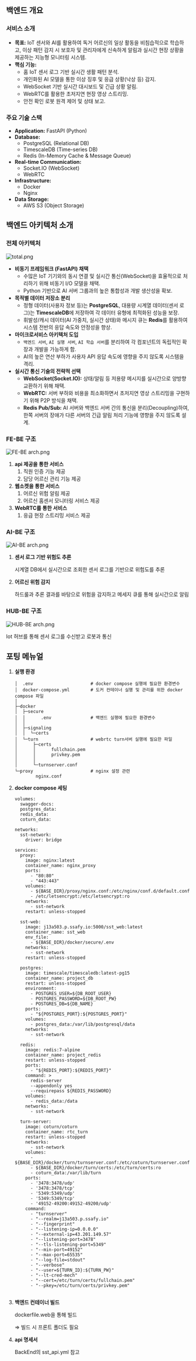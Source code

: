 ## **백엔드 개요**

### **서비스 소개**

- **목표:** IoT 센서와 AI를 활용하여 독거 어르신의 일상 활동을 비침습적으로 학습하고, 이상 패턴 감지 시 보호자 및 관리자에게 신속하게 알림과 실시간 현장 상황을 제공하는 지능형 모니터링 시스템.
- **핵심 기능:**
    - 홈 IoT 센서 로그 기반 실시간 생활 패턴 분석.
    - 개인화된 AI 모델을 통한 이상 징후 및 응급 상황(낙상 등) 감지.
    - WebSocket 기반 실시간 대시보드 및 긴급 상황 알림.
    - WebRTC를 활용한 초저지연 현장 영상 스트리밍.
    - 안전 확인 로봇 원격 제어 및 상태 보고.

### **주요 기술 스택**

- **Application:** FastAPI (Python)
- **Database:**
    - PostgreSQL (Relational DB)
    - TimescaleDB (Time-series DB)
    - Redis (In-Memory Cache & Message Queue)
- **Real-time Communication:**
    - Socket.IO (WebSocket)
    - WebRTC
- **Infrastructure:**
    - Docker
    - Nginx
- **Data Storage:**
    - AWS S3 (Object Storage)

## 백엔드 아키텍처 소개

### 전체 아키텍처

![total.png](img/total.png)

- **비동기 프레임워크 (FastAPI) 채택**
    - 수많은 IoT 기기와의 동시 연결 및 실시간 통신(WebSocket)을 효율적으로 처리하기 위해 비동기 I/O 모델을 채택.
    - Python 기반으로 AI 서버 그룹과의 높은 통합성과 개발 생산성을 확보.
- **목적별 데이터 저장소 분리**
    - 정형 데이터(사용자 정보 등)는 **PostgreSQL**, 대용량 시계열 데이터(센서 로그)는 **TimescaleDB**에 저장하여 각 데이터 유형에 최적화된 성능을 보장.
    - 휘발성/캐시 데이터(AI 가중치, 실시간 상태)와 메시지 큐는 **Redis**를 활용하여 시스템 전반의 응답 속도와 안정성을 향상.
- **마이크로서비스 아키텍처 도입**
    - `백엔드 서버`, `AI 실행 서버`, `AI 학습 서버`를 분리하여 각 컴포넌트의 독립적인 확장과 개발을 가능하게 함.
    - AI의 높은 연산 부하가 사용자 API 응답 속도에 영향을 주지 않도록 시스템을 격리.
- **실시간 통신 기술의 전략적 선택**
    - **WebSocket(Socket.IO):** 상태/알림 등 저용량 메시지를 실시간으로 양방향 교환하기 위해 채택.
    - **WebRTC:** 서버 부하와 비용을 최소화하면서 초저지연 영상 스트리밍을 구현하기 위해 P2P 방식을 채택.
    - **Redis Pub/Sub:** AI 서버와 백엔드 서버 간의 통신을 분리(Decoupling)하여, 한쪽 서버의 장애가 다른 서버의 긴급 알림 처리 기능에 영향을 주지 않도록 설계.

### FE-BE 구조

![FE-BE arch.png](img/FE-BE_arch.png)

1. **api 제공을 통한 서비스**
    1. 직원 인증 기능 제공
    2. 담당 어르신 관리 기능 제공
2. **웹소켓을 통한 서비스**
    1. 어르신 위험 알림 제공
    2. 어르신 홈센서 모니터링 서비스 제공
3. **WebRTC를 통한 서비스**
    1. 응급 현장 스트리밍 서비스 제공

### AI-BE 구조

![AI-BE arch.png](img/AI-BE_arch.png)

1. **센서 로그 기반 위험도 추론**
    
    시계열 DB에서 실시간으로 조회한 센서 로그를 기반으로 위험도를 추론
    
2. **어르신 위험 감지**
    
    하드룰과 추론 결과를 바탕으로 위험을 감지하고 메세지 큐를 통해 실시간으로 알림
    

### HUB-BE 구조

![HUB-BE arch.png](img/HUB-BE_arch.png)

Iot 허브를 통해 센서 로그를 수신받고 로봇과 통신

## 포팅 메뉴얼

1. **실행 환경**
    
    ```
    │  .env                      # docker compose 실행에 필요한 환경변수
    │  docker-compose.yml        # 도커 컨테이너 실행 및 관리를 위한 docker compose 파일
    │
    ├─docker                 
    │  ├─secure
    │  │      .env               # 백엔드 실행에 필요한 환경변수
    │  │
    │  ├─signaling
    │  │  └─certs
    │  └─turn                    # webrtc turn서버 실행에 필요한 파일
    │      ├─certs
    │      │      fullchain.pem
    │      │      privkey.pem
    │      │
    │      └─turnserver.conf
    └─proxy                      # nginx 설정 관련
            nginx.conf    
    ```
    
2. **docker compose 세팅**
    
    ```
    volumes:
      swagger-docs:
      postgres_data:
      redis_data:
      coturn_data:
    
    networks:
      sst-network:
        driver: bridge
    
    services:
      proxy:
        image: nginx:latest
        container_name: nginx_proxy
        ports:
          - "80:80"
          - "443:443"
        volumes:
          - ${BASE_DIR}/proxy/nginx.conf:/etc/nginx/conf.d/default.conf
          - /etc/letsencrypt:/etc/letsencrypt:ro
        networks:
          - sst-network
        restart: unless-stopped
    
      sst-web:
        image: j13a503.p.ssafy.io:5000/sst_web:latest
        container_name: sst_web
        env_file:
          - ${BASE_DIR}/docker/secure/.env
        networks:
          - sst-network
        restart: unless-stopped
    
      postgres:
        image: timescale/timescaledb:latest-pg15
        container_name: project_db
        restart: unless-stopped
        environment:
          - POSTGRES_USER=${DB_ROOT_USER}
          - POSTGRES_PASSWORD=${DB_ROOT_PW}
          - POSTGRES_DB=${DB_NAME}
        ports:
          - "${POSTGRES_PORT}:${POSTGRES_PORT}"
        volumes:
          - postgres_data:/var/lib/postgresql/data
        networks:
          - sst-network
    
      redis:
        image: redis:7-alpine
        container_name: project_redis
        restart: unless-stopped
        ports:
          - "${REDIS_PORT}:${REDIS_PORT}"
        command: >
          redis-server 
          --appendonly yes 
          --requirepass ${REDIS_PASSWORD}
        volumes:
          - redis_data:/data
        networks:
          - sst-network
    
      turn-server:
        image: coturn/coturn
        container_name: rtc_turn
        restart: unless-stopped
        networks:
          - sst-network
        volumes:
          - ${BASE_DIR}/docker/turn/turnserver.conf:/etc/coturn/turnserver.conf:ro
          - ${BASE_DIR}/docker/turn/certs:/etc/turn/certs:ro
          - coturn_data:/var/lib/turn
        ports:
          - '3478:3478/udp'
          - '3478:3478/tcp'
          - '5349:5349/udp'
          - '5349:5349/tcp'
          - '49152-49200:49152-49200/udp'
        command:
          - "turnserver"
          - "--realm=j13a503.p.ssafy.io"
          - "--fingerprint"
          - "--listening-ip=0.0.0.0"
          - "--external-ip=43.201.149.57"
          - "--listening-port=3478"
          - "--tls-listening-port=5349"
          - "--min-port=49152"
          - "--max-port=65535"
          - "--log-file=stdout"
          - "--verbose"
          - "--user=${TURN_ID}:${TURN_PW}"
          - "--lt-cred-mech"
          - "--cert=/etc/turn/certs/fullchain.pem"
          - "--pkey=/etc/turn/certs/privkey.pem"
          
    ```
    
3. **백엔드 컨테이너 빌드**
    
    dockerfile.web을 통해 빌드
    
    ⇒ 빌드 시 프론트 폴더도 필요
    
4. **api 명세서**
    
    BackEnd의 sst_api.yml 참고